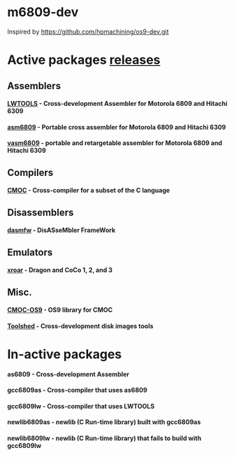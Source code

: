 # m6809-dev
Inspired by https://github.com/hpmachining/os9-dev.git

# Active packages [releases](https://github.com/stahta01/m6809-dev/releases/)
## Assemblers
#### [LWTOOLS](http://lwtools.projects.l-w.ca) - Cross-development Assembler for Motorola 6809 and Hitachi 6309
#### [asm6809](https://www.6809.org.uk/asm6809/) - Portable cross assembler for Motorola 6809 and Hitachi 6309
#### [vasm6809](http://sun.hasenbraten.de/vasm/) - portable and retargetable assembler for Motorola 6809 and Hitachi 6309
## Compilers
#### [CMOC](http://perso.b2b2c.ca/~sarrazip/dev/cmoc.html) - Cross-compiler for a subset of the C language
## Disassemblers
#### [dasmfw](https://github.com/Arakula/dasmfw) - DisASseMbler FrameWork
## Emulators
#### [xroar](https://www.6809.org.uk/xroar/) - Dragon and CoCo 1, 2, and 3
## Misc.
#### [CMOC-OS9](https://github.com/tlindner/cmoc_os9) - OS9 library for CMOC
#### [Toolshed](http://toolshed.sourceforge.net) - Cross-development disk images tools

# In-active packages
#### as6809 - Cross-development Assembler
#### gcc6809as - Cross-compiler that uses as6809
#### gcc6809lw - Cross-compiler that uses LWTOOLS
#### newlib6809as - newlib (C Run-time library) built with gcc6809as
#### newlib6809lw - newlib (C Run-time library) that fails to build with gcc6809lw
